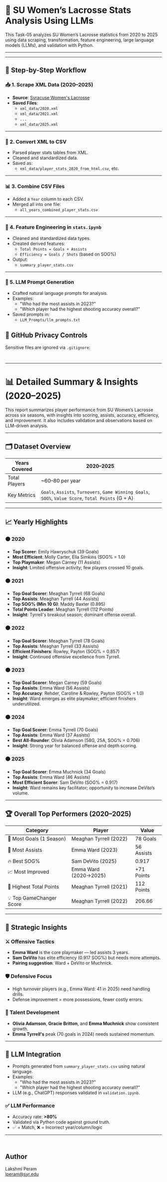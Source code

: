 # 🥍 SU Women’s Lacrosse Stats Analysis Using LLMs

This Task-05 analyzes SU Women’s Lacrosse statistics from 2020 to 2025 using data scraping, transformation, feature engineering, large language models (LLMs), and validation with Python.

---

---

## 🧾 Step-by-Step Workflow

### 📥 1. Scrape XML Data (2020–2025)

- **Source**: [Syracuse Women's Lacrosse](https://cuse.com/sports/2013/1/16/WLAX_0116134638)
- **Saved Files**:  
  - `xml_data/2020.xml`  
  - `xml_data/2021.xml`  
  - `...`  
  - `xml_data/2025.xml`

---

### 🔄 2. Convert XML to CSV

- Parsed player stats tables from XML.
- Cleaned and standardized data.
- Saved as:
  - `xml_data/player_stats_2020_from_html.csv`, etc.

---

### 📊 3. Combine CSV Files

- Added a `Year` column to each CSV.
- Merged all into one file:
  - `all_years_combined_player_stats.csv`

---

### 🧠 4. Feature Engineering in `stats.ipynb`

- Cleaned and standardized data types.
- Created derived features:
  - `Total Points = Goals + Assists`
  - `Efficiency = Goals / Shots` (based on SOG%)
- Output:
  - `summary_player_stats.csv`

---

### 🤖 5. LLM Prompt Generation

- Crafted natural language prompts for analysis.
- Examples:
  - "Who had the most assists in 2023?"
  - "Which player had the highest shooting accuracy overall?"
- Saved prompts in:
  - `LLM_Prompts/llm_prompts.txt`



## 🔐 GitHub Privacy Controls

Sensitive files are ignored via `.gitignore`:
```gitignore


```


---

# 📊 Detailed Summary & Insights (2020–2025)

This report summarizes player performance from SU Women’s Lacrosse across six seasons, with insights into scoring, assists, accuracy, efficiency, and improvement. It also includes validation and observations based on LLM-driven analysis.

---

## 🗂️ Dataset Overview

| Years Covered | 2020–2025 |
|---------------|-----------|
| Total Players | ~60–80 per year |
| Key Metrics   | `Goals`, `Assists`, `Turnovers`, `Game Winning Goals`, `SOG%`, `Value Score`, `Total Points` (G + A) |

---

## 📈 Yearly Highlights

### 🟠 2020
- **Top Scorer**: Emily Hawryschuk (39 Goals)
- **Most Efficient**: Molly Carter, Ella Simkins (SOG% = 1.0)
- **Top Playmaker**: Megan Carney (11 Assists)
- **Insight**: Limited offensive activity; few players crossed 10 goals.

### 🟠 2021
- **Top Goal Scorer**: Meaghan Tyrrell (68 Goals)
- **Top Assists**: Meaghan Tyrrell (44 Assists)
- **Top SOG% (Min 10 G)**: Maddy Baxter (0.895)
- **Total Points Leader**: Meaghan Tyrrell (112 Points)
- **Insight**: Tyrrell's breakout season; dominant offense overall.

### 🟠 2022
- **Top Goal Scorer**: Meaghan Tyrrell (78 Goals)
- **Top Assists**: Meaghan Tyrrell (33 Assists)
- **Efficient Finishers**: Rowley, Payton (SOG% = 0.857)
- **Insight**: Continued offensive excellence from Tyrrell.

### 🟠 2023
- **Top Goal Scorer**: Megan Carney (59 Goals)
- **Top Assists**: Emma Ward (56 Assists)
- **Top Accuracy**: Rehder, Caroline & Rowley, Payton (SOG% = 1.0)
- **Insight**: Ward emerges as elite playmaker; efficient finishers underutilized.

### 🟠 2024
- **Top Goal Scorer**: Emma Tyrrell (70 Goals)
- **Top Assists**: Emma Ward (37 Assists)
- **Best All-Rounder**: Olivia Adamson (58G, 25A, SOG% = 0.706)
- **Insight**: Strong year for balanced offense and depth scoring.

### 🟠 2025
- **Top Goal Scorer**: Emma Muchnick (34 Goals)
- **Top Assists**: Emma Ward (46 Assists)
- **Most Efficient Scorer**: Sam DeVito (SOG% = 0.917)
- **Insight**: Ward remains key facilitator; opportunity to increase DeVito’s volume.

---

## 🏆 Overall Top Performers (2020–2025)

| Category               | Player               | Value             |
|------------------------|----------------------|-------------------|
| 🎯 Most Goals (1 Season) | Meaghan Tyrrell (2022) | 78 Goals          |
| 🧠 Most Assists        | Emma Ward (2023)     | 56 Assists        |
| 🔥 Best SOG%           | Sam DeVito (2025)     | 0.917             |
| 📈 Most Improved       | Emma Ward (2020→2025) | +71 Points        |
| 🥇 Highest Total Points| Meaghan Tyrrell (2021)| 112 Points        |
| 💡 Top GameChanger Score | Meaghan Tyrrell (2022) | 206.66            |

---

## 📌 Strategic Insights

### ⚔ Offensive Tactics
- **Emma Ward** is the core playmaker — led assists 3 years.
- **Sam DeVito** has elite efficiency (0.917 SOG%) but needs more attempts.
- **Pairing suggestion**: Ward + DeVito or Muchnick.

### 🛡 Defensive Focus
- High turnover players (e.g., Emma Ward: 41 in 2025) need handling drills.
- Defense improvement = more possessions, fewer costly errors.

### 🌱 Talent Development
- **Olivia Adamson**, **Gracie Britton**, and **Emma Muchnick** show consistent growth.
- **Emma Tyrrell's** peak (70 goals in 2024) needs sustained momentum.

---

## 🤖 LLM Integration

- Prompts generated from `summary_player_stats.csv` using natural language.
- Examples:
  - "Who had the most assists in 2023?"
  - "Which player had the highest shooting accuracy overall?"
- LLM (e.g., ChatGPT) responses validated in `validation.ipynb`.

### ✅ LLM Performance
- Accuracy rate: **>80%**
- Validated via Python code against ground truth.
- ✅ = Match, ❌ = Incorrect year/column/logic

---


```


```
## Author

Lakshmi Peram\
[lperam@syr.edu](mailto\:lperam@syr.edu)

```

